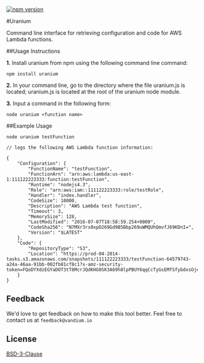 [![npm version](https://badge.fury.io/js/uranium.svg)](https://badge.fury.io/js/uranium)

#Uranium

Command line interface for retrieving configuration and code for AWS Lambda functions.


##Usage Instructions

**1.** Install uranium from npm using the following command line command:
```
npm install uranium
```

**2.** In your command line, go to the directory where the file uranium.js is located; uranium.js is located at the root of the uranium node module.

**3.** Input a command in the following form:

```
node uranium <function name>
```


##Example Usage

```
node uranium testFunction

// logs the following AWS Lambda function information:

{
    "Configuration": {
        "FunctionName": "testFunction",
        "FunctionArn": "arn:aws:lambda:us-east-1:111122223333:function:testFunction",
        "Runtime": "nodejs4.3",
        "Role": "arn:aws:iam::111122223333:role/testRole",
        "Handler": "index.handler",
        "CodeSize": 10000,
        "Description": "AWS Lambda test function",
        "Timeout": 3,
        "MemorySize": 128,
        "LastModified": "2016-07-07T18:58:59.254+0000",
        "CodeSha256": "N7MXr3rs0xpD269Gd9B5Bbp269uWMQUhQmvfJ69KDnI=",
        "Version": "$LATEST"
    },
    "Code": {
        "RepositoryType": "S3",
        "Location": "https://prod-04-2014-tasks.s3.amazonaws.com/snapshots/111122223333/testFunction-64579743-a24a-46aa-91bb-002fb81cf8c1?x-amz-security-token=FQoDYXdzEGYaDOT3tT8McrJQdKHG0SK3A69h8lpPBUY6qqCcTyGsEMfSfybdxsOjeBtKi1pEXGMxVjuztf1qvYNZHAX8QztKIninhfycGiIST9Bs9z0CHkrn%2FQgl9j2oVKQgSTXBigHijmogLFeTTYDowvsGyYVtAY%2FYQoH3YgDoyytzeBTKrLDxPmZziZnEsOIwY2j1xXC4utnEci8BVUN37%2BFcU9aUaBlzqC1zjWZU0lOAtYldazeK%2B%2BQhJ938K60L33ChWk2vq45nSy0BF2vFBYYdlUtSyM64GjqKcdcgZ4G431VfHiJm4xRlErwdH%2FUuN%2FQSp%2BoLCB5KvF3EPTEGtWLC4meLW8E5jL69OjYLXFBWuRNfFBJKdtkT0sCbzt75JgNbCep9m%2BU%2F8ZXXnoGaKRCcSC6NODOkn2%2FC8tTyGTeNAvtAYu5TAV3hI7cXbbunvorwllLlgepYIRAX0gIZopUKvOkt9zI%2BasisIzEXBHVJsLctxjZYyFmY3JIUfXtQDHiKpUL4UJeyRwPy28fPBSNUD2vmCnwbQJpejDmD3ljwV3uB2Bl79BvRGBJrDaQHW69JE%2FSx5IMMmW6pA3ftVWkyGjbjIEgeUzb69Lgo7tSavAU%3D&AWSAccessKeyId=ASIAILXCFE3SJS2LCNLA&Expires=1468446186&Signature=NXm7KkSck1TyLh3XxVuFKkTVoe0%3D"
    }
}
```

## Feedback

We'd love to get feedback on how to make this tool better. Feel free to contact us at `feedback@vandium.io`


## License

[BSD-3-Clause](https://en.wikipedia.org/wiki/BSD_licenses)
